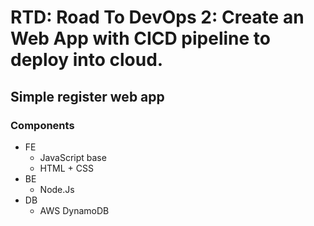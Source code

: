 # RTD: Road To DevOps 2: Create an Web App with CICD pipeline to deploy into cloud. 
## Simple register web app
### Components
- FE
    - JavaScript base
    - HTML + CSS
- BE
    - Node.Js
- DB
    - AWS DynamoDB

